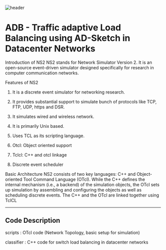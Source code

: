 ![header](https://capsule-render.vercel.app/api?type=wave&color=auto&height=300&section=header&text=Adaptive%20Load%20Balancing&fontSize=70)

# ADB - Traffic adaptive Load Balancing using AD-Sketch in Datacenter Networks

Introduction of NS2
NS2 stands for Network Simulator Version 2. It is an open-source event-driven simulator designed specifically for research in computer communication networks.

Features of NS2
1. It is a discrete event simulator for networking research.

2. It provides substantial support to simulate bunch of protocols like TCP, FTP, UDP, https and DSR.

3. It simulates wired and wireless network.

4. It is primarily Unix based.

5. Uses TCL as its scripting language.

6. Otcl: Object oriented support

7. Tclcl: C++ and otcl linkage

8. Discrete event scheduler

Basic Architecture
NS2 consists of two key languages: C++ and Object-oriented Tool Command Language (OTcl). While the C++ defines the internal mechanism (i.e., a backend) of the simulation objects, the OTcl sets up simulation by assembling and configuring the objects as well as scheduling discrete events. The C++ and the OTcl are linked together using TclCL

--------------------------------------------------------

Code Description
-----------------------------------------------------------------
scripts : OTcl code (Network Topology, basic setup for simulation)

classifier : C++ code for switch load balancing in datacenter networks

